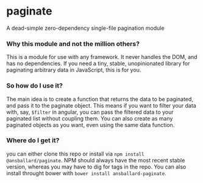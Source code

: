 paginate
==
A dead-simple zero-dependency single-file pagination module


### Why this module and not the million others?
This is a module for use with any framework. It never handles the DOM, and has no dependencies. If you need a tiny, stable, unopinionated library for paginating arbitrary data in JavaScript, this is for you.

### So how do I use it?
The main idea is to create a function that returns the data to be paginated, and pass it to the paginate object. This means if you want to filter your data with, say, `$filter` in angular, you can pass the filtered data to your paginated list without coupling them. You can also create as many paginated objects as you want, even using the same data function.

### Where do I get it?
you can either clone this repo or install via `npm install @ansballard/paginate`. NPM should always have the most recent stable version, whereas you may have to dig for tags in the repo. You can also install throught bower with `bower install ansballard-paginate`.
